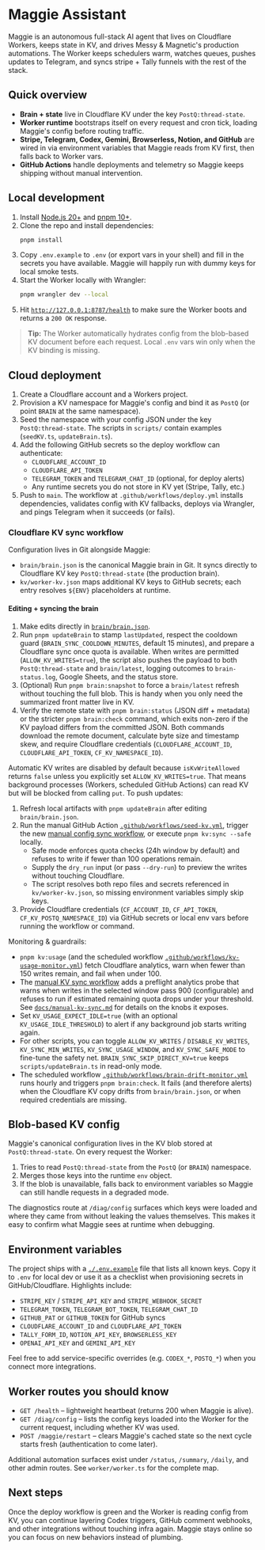 # Maggie Assistant

Maggie is an autonomous full-stack AI agent that lives on Cloudflare Workers, keeps
state in KV, and drives Messy & Magnetic's production automations. The Worker
keeps schedulers warm, watches queues, pushes updates to Telegram, and syncs
stripe + Tally funnels with the rest of the stack.

## Quick overview
- **Brain + state** live in Cloudflare KV under the key `PostQ:thread-state`.
- **Worker runtime** bootstraps itself on every request and cron tick, loading
  Maggie's config before routing traffic.
- **Stripe, Telegram, Codex, Gemini, Browserless, Notion, and GitHub** are
  wired in via environment variables that Maggie reads from KV first, then
  falls back to Worker vars.
- **GitHub Actions** handle deployments and telemetry so Maggie keeps shipping
  without manual intervention.

## Local development
1. Install [Node.js 20+](https://nodejs.org/) and [pnpm 10+](https://pnpm.io/).
2. Clone the repo and install dependencies:
   ```bash
   pnpm install
   ```
3. Copy `.env.example` to `.env` (or export vars in your shell) and fill in the
   secrets you have available. Maggie will happily run with dummy keys for local
   smoke tests.
4. Start the Worker locally with Wrangler:
   ```bash
   pnpm wrangler dev --local
   ```
5. Hit [`http://127.0.0.1:8787/health`](http://127.0.0.1:8787/health) to make
   sure the Worker boots and returns a `200 OK` response.

> **Tip:** The Worker automatically hydrates config from the blob-based KV
> document before each request. Local `.env` vars win only when the KV binding
> is missing.

## Cloud deployment
1. Create a Cloudflare account and a Workers project.
2. Provision a KV namespace for Maggie's config and bind it as `PostQ` (or point
   `BRAIN` at the same namespace).
3. Seed the namespace with your config JSON under the key `PostQ:thread-state`.
   The scripts in `scripts/` contain examples (`seedKV.ts`, `updateBrain.ts`).
4. Add the following GitHub secrets so the deploy workflow can authenticate:
   - `CLOUDFLARE_ACCOUNT_ID`
   - `CLOUDFLARE_API_TOKEN`
   - `TELEGRAM_TOKEN` and `TELEGRAM_CHAT_ID` (optional, for deploy alerts)
   - Any runtime secrets you do not store in KV yet (Stripe, Tally, etc.)
5. Push to `main`. The workflow at `.github/workflows/deploy.yml` installs
   dependencies, validates config with KV fallbacks, deploys via Wrangler, and
   pings Telegram when it succeeds (or fails).

### Cloudflare KV sync workflow

Configuration lives in Git alongside Maggie:

- `brain/brain.json` is the canonical Maggie brain in Git. It syncs directly to Cloudflare KV key `PostQ:thread-state` (the
  production brain).
- `kv/worker-kv.json` maps additional KV keys to GitHub secrets; each entry resolves `${ENV}` placeholders at runtime.

#### Editing + syncing the brain

1. Make edits directly in [`brain/brain.json`](brain/brain.json).
2. Run `pnpm updateBrain` to stamp `lastUpdated`, respect the cooldown guard (`BRAIN_SYNC_COOLDOWN_MINUTES`, default 15
   minutes), and prepare a Cloudflare sync once quota is available. When writes are permitted (`ALLOW_KV_WRITES=true`), the
   script also pushes the payload to both `PostQ:thread-state` and `brain/latest`, logging outcomes to `brain-status.log`,
   Google Sheets, and the status store.
3. (Optional) Run `pnpm brain:snapshot` to force a `brain/latest` refresh without touching the full blob. This is handy when
   you only need the summarized front matter live in KV.
4. Verify the remote state with `pnpm brain:status` (JSON diff + metadata) or the stricter `pnpm brain:check` command, which
   exits non-zero if the KV payload differs from the committed JSON. Both commands download the remote document, calculate
   byte size and timestamp skew, and require Cloudflare credentials (`CLOUDFLARE_ACCOUNT_ID`, `CLOUDFLARE_API_TOKEN`,
   `CF_KV_NAMESPACE_ID`).

Automatic KV writes are disabled by default because `isKvWriteAllowed` returns `false` unless you explicitly set
`ALLOW_KV_WRITES=true`. That means background processes (Workers, scheduled GitHub Actions) can read KV but will be blocked from
calling `put`. To push updates:

1. Refresh local artifacts with `pnpm updateBrain` after editing `brain/brain.json`.
2. Run the manual GitHub Action [`.github/workflows/seed-kv.yml`](.github/workflows/seed-kv.yml), trigger the new [manual config sync workflow](.github/workflows/manual-kv-config-sync.yml), or execute `pnpm kv:sync --safe` locally.
   - Safe mode enforces quota checks (24h window by default) and refuses to write if fewer than 100 operations remain.
   - Supply the `dry_run` input (or pass `--dry-run`) to preview the writes without touching Cloudflare.
   - The script resolves both repo files and secrets referenced in `kv/worker-kv.json`, so missing environment variables simply skip keys.
3. Provide Cloudflare credentials (`CF_ACCOUNT_ID`, `CF_API_TOKEN`, `CF_KV_POSTQ_NAMESPACE_ID`) via GitHub secrets or local env
   vars before running the workflow or command.

Monitoring & guardrails:

- `pnpm kv:usage` (and the scheduled workflow [`.github/workflows/kv-usage-monitor.yml`](.github/workflows/kv-usage-monitor.yml))
  fetch Cloudflare analytics, warn when fewer than 150 writes remain, and fail when under 100.
- The [manual KV sync workflow](.github/workflows/manual-kv-config-sync.yml) adds a preflight analytics probe that warns when writes in the selected window pass 900 (configurable) and refuses to run if estimated remaining quota drops under your threshold. See [`docs/manual-kv-sync.md`](docs/manual-kv-sync.md) for details on the knobs it exposes.
- Set `KV_USAGE_EXPECT_IDLE=true` (with an optional `KV_USAGE_IDLE_THRESHOLD`) to alert if any background job starts writing again.
- For other scripts, you can toggle `ALLOW_KV_WRITES` / `DISABLE_KV_WRITES`, `KV_SYNC_MIN_WRITES`, `KV_SYNC_USAGE_WINDOW`, and
  `KV_SYNC_SAFE_MODE` to fine-tune the safety net. `BRAIN_SYNC_SKIP_DIRECT_KV=true` keeps `scripts/updateBrain.ts` in read-only mode.
- The scheduled workflow [`.github/workflows/brain-drift-monitor.yml`](.github/workflows/brain-drift-monitor.yml) runs hourly and
  triggers `pnpm brain:check`. It fails (and therefore alerts) when the Cloudflare KV copy drifts from `brain/brain.json`, or
  when required credentials are missing.

## Blob-based KV config
Maggie's canonical configuration lives in the KV blob stored at
`PostQ:thread-state`. On every request the Worker:
1. Tries to read `PostQ:thread-state` from the `PostQ` (or `BRAIN`) namespace.
2. Merges those keys into the runtime `env` object.
3. If the blob is unavailable, falls back to environment variables so Maggie can
   still handle requests in a degraded mode.

The diagnostics route at `/diag/config` surfaces which keys were loaded and
where they came from without leaking the values themselves. This makes it easy
to confirm what Maggie sees at runtime when debugging.

## Environment variables
The project ships with a [`./.env.example`](./.env.example) file that lists all
known keys. Copy it to `.env` for local dev or use it as a checklist when
provisioning secrets in GitHub/Cloudflare. Highlights include:

- `STRIPE_KEY` / `STRIPE_API_KEY` and `STRIPE_WEBHOOK_SECRET`
- `TELEGRAM_TOKEN`, `TELEGRAM_BOT_TOKEN`, `TELEGRAM_CHAT_ID`
- `GITHUB_PAT` or `GITHUB_TOKEN` for GitHub syncs
- `CLOUDFLARE_ACCOUNT_ID` and `CLOUDFLARE_API_TOKEN`
- `TALLY_FORM_ID`, `NOTION_API_KEY`, `BROWSERLESS_KEY`
- `OPENAI_API_KEY` and `GEMINI_API_KEY`

Feel free to add service-specific overrides (e.g. `CODEX_*`, `POSTQ_*`) when you
connect more integrations.

## Worker routes you should know
- `GET /health` – lightweight heartbeat (returns 200 when Maggie is alive).
- `GET /diag/config` – lists the config keys loaded into the Worker for the
  current request, including whether KV was used.
- `POST /maggie/restart` – clears Maggie's cached state so the next cycle starts
  fresh (authentication to come later).

Additional automation surfaces exist under `/status`, `/summary`, `/daily`, and
other admin routes. See `worker/worker.ts` for the complete map.

## Next steps
Once the deploy workflow is green and the Worker is reading config from KV, you
can continue layering Codex triggers, GitHub comment webhooks, and other
integrations without touching infra again. Maggie stays online so you can focus
on new behaviors instead of plumbing.
